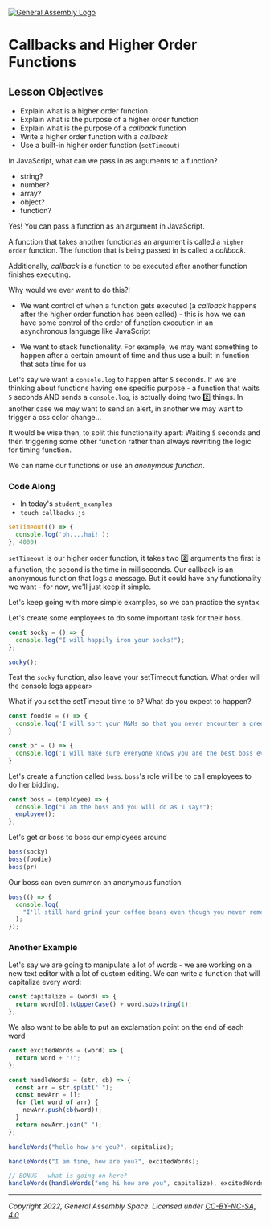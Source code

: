 [![General Assembly Logo](https://ga-dash.s3.amazonaws.com/production/assets/logo-9f88ae6c9c3871690e33280fcf557f33.png)](https://generalassemb.ly)

# Callbacks and Higher Order Functions

## Lesson Objectives

- Explain what is a higher order function
- Explain what is the purpose of a higher order function
- Explain what is the purpose of a _callback_ function
- Write a higher order function with a _callback_
- Use a built-in higher order function (`setTimeout`)

In JavaScript, what can we pass in as arguments to a function?

- string?
- number?
- array?
- object?
- function?

Yes! You can pass a function as an argument in JavaScript.

A function that takes another functionas an argument is called a `higher order` function. The function that is being passed in is called a _callback_.

Additionally, _callback_ is a function to be executed after another function finishes executing.

Why would we ever want to do this?!

- We want control of when a function gets executed (a _callback_ happens after the higher order function has been called) - this is how we can have some control of the order of function execution in an asynchronous language like JavaScript

- We want to stack functionality. For example, we may want something to happen after a certain amount of time and thus use a built in function that sets time for us

Let's say we want a `console.log` to happen after `5` seconds. If we are thinking about functions having one specific purpose - a function that waits `5` seconds AND sends a `console.log`, is actually doing two :two: things. In another case we may want to send an alert, in another we may want to trigger a css color change...

It would be wise then, to split this functionality apart: Waiting `5` seconds and then triggering some other function rather than always rewriting the logic for timing function.

We can name our functions or use an _anonymous function_.

### Code Along

- In today's `student_examples`
- `touch callbacks.js`

```js
setTimeout(() => {
  console.log('oh....hai!');
}, 4000)
```

`setTimeout` is our higher order function, it takes two :two: arguments the first is a function, the second is the time in milliseconds. Our callback is an anonymous function that logs a message. But it could have any functionality we want - for now, we'll just keep it simple.

Let's keep going with more simple examples, so we can practice the syntax.

Let's create some employees to do some important task for their boss.

```js
const socky = () => {
  console.log("I will happily iron your socks!");
};

socky();
```

Test the `socky` function, also leave your setTimeout function. What order will the console logs appear>

What if you set the setTimeout time to `0`? What do you expect to happen?

```js
const foodie = () => {
  console.log('I will sort your M&Ms so that you never encounter a green one!')
}

const pr = () => {
  console.log('I will make sure everyone knows you are the best boss ever')
}
```

Let's create a function called `boss`. `boss`'s role will be to call employees to do her bidding.

```js
const boss = (employee) => {
  console.log("I am the boss and you will do as I say!");
  employee();
};
```

Let's get or boss to boss our employees around

```js
boss(socky)
boss(foodie)
boss(pr)
```

Our boss can even summon an anonymous function

```js
boss(() => {
  console.log(
    "I'll still hand grind your coffee beans even though you never remember my name"
  );
});
```

### Another Example

Let's say we are going to manipulate a lot of words - we are working on a new text editor with a lot of custom editing. We can write a function that will capitalize every word:

```js
const capitalize = (word) => {
  return word[0].toUpperCase() + word.substring(1);
};
```

We also want to be able to put an exclamation point on the end of each word

```js
const excitedWords = (word) => {
  return word + "!";
};
```

```js
const handleWords = (str, cb) => {
  const arr = str.split(" ");
  const newArr = [];
  for (let word of arr) {
    newArr.push(cb(word));
  }
  return newArr.join(" ");
};

handleWords("hello how are you?", capitalize);

handleWords("I am fine, how are you?", excitedWords);

// BONUS - what is going on here?
handleWords(handleWords("omg hi how are you", capitalize), excitedWords);
```

---

*Copyright 2022, General Assembly Space. Licensed under [CC-BY-NC-SA, 4.0](https://creativecommons.org/licenses/by-nc-sa/4.0/)*
